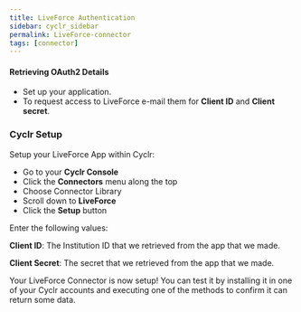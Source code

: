 ```yaml
---
title: LiveForce Authentication
sidebar: cyclr_sidebar
permalink: LiveForce-connector
tags: [connector]
---
```


#### Retrieving OAuth2 Details

*   Set up your application.
*   To request access to LiveForce e-mail them for **Client ID** and **Client secret**.

### Cyclr Setup

Setup your LiveForce App within Cyclr:

*   Go to your **Cyclr Console**
*   Click the **Connectors** menu along the top
*   Choose Connector Library
*   Scroll down to **LiveForce**
*   Click the **Setup** button

Enter the following values:

**Client ID**:  The Institution ID that we retrieved from the app that we made.

**Client Secret**:  The secret that we retrieved from the app that we made.


Your LiveForce Connector is now setup! You can test it by installing it in one of your Cyclr accounts and executing one of the methods to confirm it can return some data.
